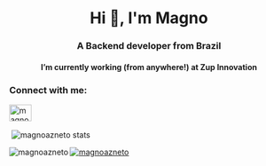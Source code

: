 <h1 align="center">Hi 👋, I'm Magno</h1>
<h3 align="center">A Backend developer from Brazil</h3>
<h4 align="center"> I’m currently working (from anywhere!) at Zup Innovation</h4>

<h3 align="left">Connect with me:</h3>
<p align="left">
<a href="https://linkedin.com/in/magnoazevedo" target="blank"><img align="center" src="https://cdn.jsdelivr.net/npm/simple-icons@3.0.1/icons/linkedin.svg" alt="magnoazevedo" height="30" width="40" /></a>
</p>

<p>&nbsp;<img align="center" src="https://github-readme-stats.vercel.app/api?username=magnoazneto&show_icons=true&theme=dark&locale=en&include_all_commits=true" alt="magnoazneto stats" /></p>

<!-- <p><img align="center" src="https://github-readme-streak-stats.herokuapp.com/?user=magnoazneto&theme=dark" alt="magnoazneto" /></p> -->

<p><img align="left" src="https://github-readme-stats.vercel.app/api/top-langs?username=magnoazneto&show_icons=true&theme=dark&locale=en&layout=compact" alt="magnoazneto" /></p>

<p align="left"> <a href="https://github.com/ryo-ma/github-profile-trophy"><img src="https://github-profile-trophy.vercel.app/?username=magnoazneto" alt="magnoazneto" /></a> </p>

